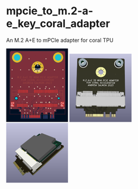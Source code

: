 # mpcie_to_m.2-a-e_key_coral_adapter
An M.2 A+E to mPCIe adapter for coral TPU  


<img src="/images/board.PNG" alt="board" title="board" width=33%>
<img src="/images/3d.PNG" alt="3d" title="3d" width=33%>
<img src="/images/3dcoral.PNG" alt="coral3d" title="3dcoral" width=33%>

